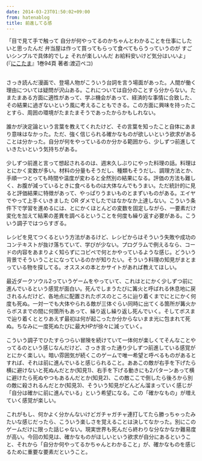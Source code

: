 ```yaml
---
date: 2014-03-23T01:50:02+09:00
from: hatenablog
title: 前進してる感
---
```


<p>「目で見て手で触って 自分が何やってるのかちゃんとわかることを仕事にしたいと思ったんだ 弁当屋は作って買ってもらって食べてもらうっていうのが すごいシンプルで具体的でしょ それが楽しいんだ お給料安いけど気分はいいよ」(『<a href="http://www.amazon.co.jp/gp/product/B009KYCT6U/ref=as_li_ss_tl?ie=UTF8&amp;camp=247&amp;creative=7399&amp;creativeASIN=B009KYCT6U&amp;linkCode=as2&amp;tag=r7kamura-22">にこたま</a>』1巻94頁 著者:渡辺ペコ)</p>
<div>
<div style="text-align: start;"> </div>
<div style="text-align: start;">さっき読んだ漫画で、登場人物がこういう台詞を言う場面があった。人間が働く理由については疑問が沢山ある。これについては自分のことすら分からない。たまたまある方面に適性があって、学ぶ機会があって、経済的な事情に合致した、その結果に過ぎないという風に考えることもできる。この方面に興味を持ったことすら、周囲の環境がたまたまそうであったからかもしれない。</div>
</div>
<div style="text-align: start;"> </div>
<div style="text-align: start;">誰かが決定論という言葉を教えてくれたけど、その言葉を知ったこと自体にあまり意味はなかった。ただ、強く信じられる確かなものが欲しいという欲求があることは分かった。自分が何をやっているのか分かる範囲から、少しずつ前進していきたいという気持ちがある。</div>
<div style="text-align: start;"> </div>
<div style="text-align: start;">少しずつ前進と言って想起されるのは、週末久しぶりにやった料理の話。<span style="text-align: justify;">料理はとにかく変数が多い。材料の分量もそうだし、種類もそうだし、調理方法とか、手順一つとっても時間や温度が変わると全然別の結果になる。評価の方法も難しく、お腹が減っているときに食べるものは大体なんでもうまい。ただ統計的に見ると評価結果に特徴があって、やっぱりうまいものとまずいものがある。エイヤでやって上手くいきました OR ダメでしたではなかなか上達しない。こういう条件下で学習を進めるには、とにかくほとんどの変数を固定しながら、一要素だけ変化を加えて結果の差異を調べるということを何度も繰り返す必要がある。こういう調子ではつらすぎる。</span>
</div>
<div style="text-align: start;"> </div>
<div style="text-align: start;">レシピを見てつくるという方法があるけど、レシピからはそういう失敗や成功のコンテキストが抜け落ちていて、学びが少ない。プログラムで例えるなら、コードの内容をあまりよく知らずにコピペで何とかやっているような感じ。どういう背景でそういうことになっているのかが知りたい。そういう料理の知見がまとまっている物を探してる。オススメの本とかサイトがあれば教えてほしい。</div>
<div style="text-align: start;"> </div>
<div style="text-align: start;">最近ダークソウル2っていうゲームをやっていて、これはとにかく少しずつ前に進んでいるという感覚が面白い。死んでしまうたびに篝火と呼ばれる休息地に戻されるんだけど、各地点に配置されたボスのところに辿り着くまでにとにかく何度も死ぬ。一対一でも大体やられる敵が三体ぐらい同時に出てくる箇所が篝火からボスまでの間に何箇所もあって、繰り返し繰り返し死んでいく。そしてボスまで辿り着くととりあえず最初は何が起こったか分からないまま光に包まれて死ぬ。ちなみに一度死ぬたびに最大HPが徐々に減っていく。</div>
<div style="text-align: start;"> </div>
<div style="text-align: start;">こういう調子でひたすらつらい冒険を続けていて一体何が楽しくてそんなことやってるのという感じなんだけど、さっき言った通り少しずつ前進している感覚がとにかく楽しい。暗い雰囲気が続くこのゲームで唯一希望と呼べるものがあるとすれば、それは前に進んでいると感じられること。ああこの敵が右手を下げたら横に避けないと死ぬんだとか(知見1)、右手を下げる動きにも2パターンあって横に避けたら死ぬやつもあるんだとか(知見2)、この敵ここで倒したら後ろから別の敵に殺されるんだとか(知見3)、そういう知見がどんどん溜まっていく感じが「自分は確かに前に進んでいる」という希望になる。この「確かなもの」が増えていく感覚が楽しい。</div>
<div style="text-align: start;"> </div>
<div style="text-align: start;">これがもし、何かよく分かんないけどガチャガチャ連打してたら勝っちゃったみたいな感じだったら、こういう楽しさを覚えることは決してなかった。別にこのゲームだけに限った話じゃない。現実世界も死んだら終わりな分なかなか難易度が高い。今回の知見は、<span style="text-align: justify;">確かなものがほしいという欲求が自分にあるということ、それから「自分か何やってるかちゃんとわかること」が、確かなものを感じるために重要な要素だということ。</span>
</div>
